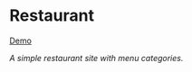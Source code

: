 # Restaurant

[Demo](https://sandeshtiwari16.github.io/restaurant/index.html)

_A simple restaurant site with menu categories._
